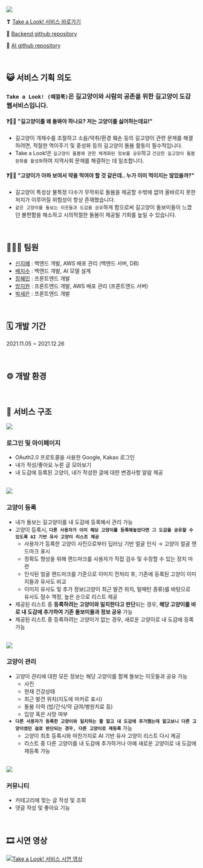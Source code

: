 
<img src="https://s3.us-west-2.amazonaws.com/secure.notion-static.com/8a2e888b-178b-4d62-9fea-2f36c90b7850/Untitled.png?X-Amz-Algorithm=AWS4-HMAC-SHA256&X-Amz-Content-Sha256=UNSIGNED-PAYLOAD&X-Amz-Credential=AKIAT73L2G45EIPT3X45%2F20220101%2Fus-west-2%2Fs3%2Faws4_request&X-Amz-Date=20220101T063721Z&X-Amz-Expires=86400&X-Amz-Signature=26b9296ba8df25500bc9bc7272e81e7454851658b2ea0393f4d3a689ca9482f8&X-Amz-SignedHeaders=host&response-content-disposition=filename%20%3D%22Untitled.png%22&x-id=GetObject">

❣ [Take a Look! 서비스 바로가기](http://takealook.ekg.kr)

🔗 [Backend github repository](https://github.com/streetnyangfighter/takealook_backend)

🔗 [AI github repository](https://github.com/streetnyangfighter/takealook_ai)

<br>


## 😺 서비스 기획 의도
### `Take a Look! (떼껄룩)`은 길고양이와 사람의 공존을 위한 길고양이 도감 웹서비스입니다.
#### ❓🤷‍♂️ "길고양이를 왜 돌봐야 하나요? 저는 고양이를 싫어하는데요!"
- 길고양이 개체수를 조절하고 소음/악취/환경 훼손 등의 길고양이 관련 문제를 해결하려면, 적절한 먹이주기 및 중성화 등의 길고양이 돌봄 활동이 필수적입니다.
- Take a Look!은 `길고양이 돌봄에 관한 체계화된 정보를 공유`하고 `건강한 길고양이 돌봄 문화를 활성화`하여 지역사회 문제를 해결하는 데 일조합니다.

#### ❓💁‍♀ "고양이가 아파 보여서 약을 먹여야 할 것 같은데.. 누가 이미 먹이지는 않았을까?"
- 길고양이 특성상 불특정 다수가 무작위로 돌봄을 제공할 수밖에 없어 올바르지 못한 처치가 이루어질 위험성이 항상 존재했습니다.
- `같은 고양이를 돌보는 이웃들과 도감을 공유`하게 함으로써 길고양이 돌보미들이 느꼈던 불편함을 해소하고 시의적절한 돌봄이 제공될 기회를 높일 수 있습니다.


<br>

## 👨‍👧‍👧 팀원
- [신지혜](https://github.com/jhshin29) : 백엔드 개발, AWS 배포 관리 (백엔드 서버, DB)
- [배지수](https://github.com/geesuee) : 백엔드 개발, AI 모델 설계
- [장혜민](https://github.com/hyemin-jang) : 프론트엔드 개발
- [방지원](https://github.com/jeewon-bang) : 프론트엔드 개발, AWS 배포 관리 (프론트엔드 서버)
- [박세은](https://github.com/seeun214) : 프론트엔드 개발

<br>

## 🗓 개발 기간
2021.11.05 ~ 2021.12.26 

<br>

## ⚙ 개발 환경

<br>

## 🧬 서비스 구조
<img src="https://s3.us-west-2.amazonaws.com/secure.notion-static.com/a9347822-3989-4971-aa55-e65a93e8baf2/Untitled.png?X-Amz-Algorithm=AWS4-HMAC-SHA256&X-Amz-Content-Sha256=UNSIGNED-PAYLOAD&X-Amz-Credential=AKIAT73L2G45EIPT3X45%2F20220101%2Fus-west-2%2Fs3%2Faws4_request&X-Amz-Date=20220101T063615Z&X-Amz-Expires=86400&X-Amz-Signature=aaa040d37d544c00bb0e896773ba34989b4b649a058a437ce7a78e1241dfc9f6&X-Amz-SignedHeaders=host&response-content-disposition=filename%20%3D%22Untitled.png%22&x-id=GetObject">

### 로그인 및 마이페이지

- OAuth2.0 프로토콜을 사용한 Google, Kakao 로그인
- 내가 작성/좋아요 누른 글 모아보기
- 내 도감에 등록된 고양이, 내가 작성한 글에 대한 변경사항 알람 제공

<br>

<img src="https://s3.us-west-2.amazonaws.com/secure.notion-static.com/a5501b26-9fcb-4f59-bb41-7cb7e8925129/Untitled.png?X-Amz-Algorithm=AWS4-HMAC-SHA256&X-Amz-Content-Sha256=UNSIGNED-PAYLOAD&X-Amz-Credential=AKIAT73L2G45EIPT3X45%2F20220101%2Fus-west-2%2Fs3%2Faws4_request&X-Amz-Date=20220101T063633Z&X-Amz-Expires=86400&X-Amz-Signature=35b33edf3cf0418a23148d4ce4e576894a109575f9cb0dd98849022ded4ee2c9&X-Amz-SignedHeaders=host&response-content-disposition=filename%20%3D%22Untitled.png%22&x-id=GetObject">

### 고양이 등록

- 내가 돌보는 길고양이를 내 도감에 등록해서 관리 가능
- 고양이 등록시, **`다른 사용자가 이미 해당 고양이를 등록해놓았다면 그 도감을 공유할 수 있도록 AI 기반 유사 고양이 리스트 제공`** 
  - 사용자가 등록한 고양이 사진으로부터 딥러닝 기반 얼굴 인식 → 고양이 얼굴 랜드마크 표시 
  - 정확도 향상을 위해 랜드마크를 사용자가 직접 검수 및 수정할 수 있는 장치 마련
  - 인식된 얼굴 랜드마크를 기준으로 이미지 전처리 후, 기존에 등록된 고양이 이미지들과 유사도 비교
  - 이미지 유사도 및 추가 정보(고양이 최근 발견 위치, 털패턴 종류)를 바탕으로 유사도 점수 책정, 높은 순으로 리스트 제공  
- 제공된 리스트 중 **등록하려는 고양이와 일치한다고 판단**되는 경우, **해당 고양이를 바로 내 도감에 추가하여 기존 돌보미들과 정보 공유** 가능
- 제공된 리스트 중 등록하려는 고양이가 없는 경우, 새로운 고양이로 내 도감에 등록 가능

<br>

<img src="https://s3.us-west-2.amazonaws.com/secure.notion-static.com/8f919825-7ea3-4289-84d2-973cef5a6a3e/Untitled.png?X-Amz-Algorithm=AWS4-HMAC-SHA256&X-Amz-Content-Sha256=UNSIGNED-PAYLOAD&X-Amz-Credential=AKIAT73L2G45EIPT3X45%2F20220101%2Fus-west-2%2Fs3%2Faws4_request&X-Amz-Date=20220101T063655Z&X-Amz-Expires=86400&X-Amz-Signature=276af5f477363e1e04c6cecbc2ceae01069563010dc661261b6c0894bec76930&X-Amz-SignedHeaders=host&response-content-disposition=filename%20%3D%22Untitled.png%22&x-id=GetObject">

### 고양이 관리
- 고양이 관리에 대한 모든 정보는 해당 고양이를 함께 돌보는 이웃들과 공유 가능
  - 사진
  - 현재 건강상태
  - 최근 발견 위치(지도에 마커로 표시)
  - 돌봄 이력 (밥/간식/약 급여/병원치료 등)
  - 입양 혹은 사망 여부
- **`다른 사용자가 등록한 고양이와 일치하는 줄 알고 내 도감에 추가했는데 알고보니 다른 고양이였던 걸로 판단되는 경우, 다른 고양이로 재등록`** 가능
  - 고양이 최초 등록시와 마찬가지로 AI 기반 유사 고양이 리스트 다시 제공
  - 리스트 중 다른 고양이를 내 도감에 추가하거나 아예 새로운 고양이로 내 도감에 재등록 가능 
  
 <br>

<img src="https://s3.us-west-2.amazonaws.com/secure.notion-static.com/25cd30f2-6b80-482c-a40a-c23674f93544/Untitled.png?X-Amz-Algorithm=AWS4-HMAC-SHA256&X-Amz-Content-Sha256=UNSIGNED-PAYLOAD&X-Amz-Credential=AKIAT73L2G45EIPT3X45%2F20220101%2Fus-west-2%2Fs3%2Faws4_request&X-Amz-Date=20220101T062349Z&X-Amz-Expires=86400&X-Amz-Signature=71e714c6a879cad33e03c749ada96047b613af2921c63a24c85bbd5950df46a0&X-Amz-SignedHeaders=host&response-content-disposition=filename%20%3D%22Untitled.png%22&x-id=GetObject">

### 커뮤니티
- 카테고리에 맞는 글 작성 및 조회 
- 댓글 작성 및 좋아요 기능


<br>

## 🎞 시연 영상
[![Take a Look! 서비스 시연 영상](https://user-images.githubusercontent.com/74531573/147846465-4ddcbedb-4a8a-43aa-b6f2-04ec3e0c2b3c.png)](https://www.youtube.com/watch?v=NgvGsDKbvok)
